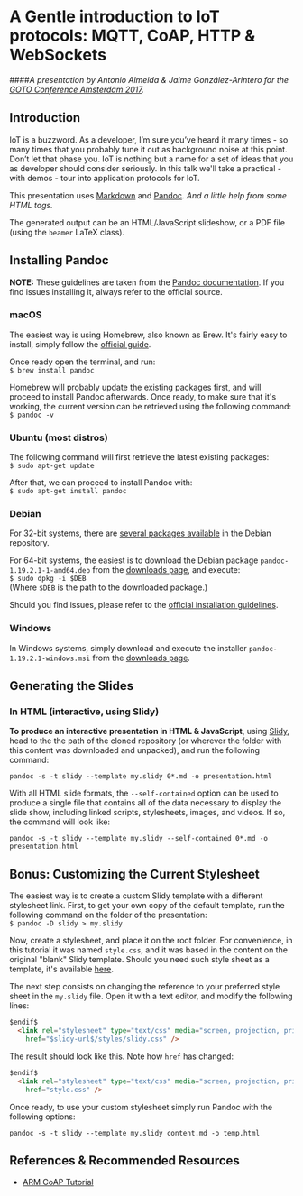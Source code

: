 # A Gentle introduction to IoT protocols: MQTT, CoAP, HTTP & WebSockets

####_A presentation by Antonio Almeida & Jaime González-Arintero for the [GOTO Conference Amsterdam 2017](https://gotoams.nl/2017/sessions/126)._

## Introduction

IoT is a buzzword. As a developer, I’m sure you’ve heard it many times - so many times that you probably tune it out as background noise at this point. Don’t let that phase you. IoT is nothing but a name for a set of ideas that you as developer should consider seriously. In this talk we'll take a practical - with demos - tour into application protocols for IoT.

This presentation uses [Markdown](https://en.wikipedia.org/wiki/Markdown) and [Pandoc](http://pandoc.org). _And a little help from some HTML tags._

The generated output can be an HTML/JavaScript slideshow, or a PDF file (using the `beamer` LaTeX class).

## Installing Pandoc

**NOTE:** These guidelines are taken from the [Pandoc documentation](http://pandoc.org/installing.html). If you find issues installing it, always refer to the official source.

### macOS

The easiest way is using Homebrew, also known as Brew. It's fairly easy to install, simply follow the [official guide](https://brew.sh).

Once ready open the terminal, and run:  
`$ brew install pandoc`

Homebrew will probably update the existing packages first, and will proceed to install Pandoc afterwards. Once ready, to make sure that it's working, the current version can be retrieved using the following command:  
`$ pandoc -v`

### Ubuntu (most distros)

The following command will first retrieve the latest existing packages:  
`$ sudo apt-get update`

After that, we can proceed to install Pandoc with:  
`$ sudo apt-get install pandoc`

### Debian

For 32-bit systems, there are [several packages available](https://packages.debian.org/search?keywords=pandoc) in the Debian repository.

For 64-bit systems, the easiest is to download the Debian package `pandoc-1.19.2.1-1-amd64.deb` from the [downloads page](https://github.com/jgm/pandoc/releases/tag/1.19.2.1), and execute:  
`$ sudo dpkg -i $DEB`  
(Where `$DEB` is the path to the downloaded package.)

Should you find issues, please refer to the [official installation guidelines](http://pandoc.org/installing.html).

### Windows

In Windows systems, simply download and execute the installer `pandoc-1.19.2.1-windows.msi` from the [downloads page](https://github.com/jgm/pandoc/releases/tag/1.19.2.1).

## Generating the Slides

### In HTML (interactive, using Slidy)

**To produce an interactive presentation in HTML & JavaScript**, using [Slidy](https://www.w3.org/Talks/Tools/Slidy2/#(1)), head to the the path of the cloned repository (or wherever the folder with this content was downloaded and unpacked), and run the following command:   

    pandoc -s -t slidy --template my.slidy 0*.md -o presentation.html

With all HTML slide formats, the `--self-contained` option can be used to produce a single file that contains all of the data necessary to display the slide show, including linked scripts, stylesheets, images, and videos. If so, the command will look like:  

    pandoc -s -t slidy --template my.slidy --self-contained 0*.md -o presentation.html


## Bonus: Customizing the Current Stylesheet

The easiest way is to create a custom Slidy template with a different stylesheet link. First, to get your own copy of the default template, run the following command on the folder of the presentation:  
`$ pandoc -D slidy > my.slidy`

Now, create a stylesheet, and place it on the root folder. For convenience, in this tutorial it was named `style.css`, and it was based in the content on the original "blank" Slidy template. Should you need such style sheet as a template, it's available [here](https://www.w3.org/Talks/Tools/Slidy2/styles/slidy.css).

The next step consists on changing the reference to your preferred style sheet in the `my.slidy` file. Open it with a text editor, and modify the following lines: 

```html
$endif$
  <link rel="stylesheet" type="text/css" media="screen, projection, print"
    href="$slidy-url$/styles/slidy.css" />
```

The result should look like this. Note how `href` has changed:

```html
$endif$
  <link rel="stylesheet" type="text/css" media="screen, projection, print"
    href="style.css" />
```

Once ready, to use your custom stylesheet simply run Pandoc with the following options:  
    
    pandoc -s -t slidy --template my.slidy content.md -o temp.html

## References & Recommended Resources 

* [ARM CoAP Tutorial](https://www.slideshare.net/zdshelby/coap-tutorial)